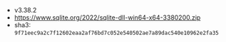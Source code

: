 * v3.38.2
* https://www.sqlite.org/2022/sqlite-dll-win64-x64-3380200.zip
* sha3: `9f71eec9a2c7f12602eaa2af76bd7c052e540502ae7a89dac540e10962e2fa35`